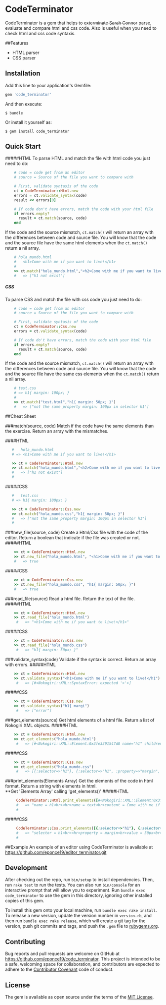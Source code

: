 # CodeTerminator

CodeTerminator is a gem that helps to <strike>exterminate Sarah Connor</strike> parse, evaluate and compare html and css code. Also is useful when you need to check html and css code syntaxis.

##Features
<ul>
<li>HTML parser </li>
<li>CSS parser </li>
</ul>

## Installation

Add this line to your application's Gemfile:

```ruby
gem 'code_terminator'
```

And then execute:

    $ bundle

Or install it yourself as:

    $ gem install code_terminator

## Quick Start

#####HTML
To parse HTML and match the file with html code you just need to do:
```ruby
    # code = code get from an editor
    # source = Source of the file you want to compare with

    # First, validate syntasis of the code
    ct = CodeTerminator::Html.new
    errors = ct.validate_syntax(code)
    result << errors[0]

    # If code don't have errors, match the code with your html file
    if errors.empty?
      result = ct.match(source, code)
    end
```
If the code and the source mismatch,  `ct.match()`  will return an array with the differences between code and source file.
You will know that the code and the source file have the same html elements when the `ct.match()` return a nil array.

```ruby
	# hola_mundo.html
	# 	<h1>Come with me if you want to live!</h1>
	#
    >> ct.match("hola_mundo.html","<h2>Come with me if you want to live!</h2>")
    #   => ["h1 not exist"]
```

##### CSS
To parse CSS and match the file with css code you just need to do:
```ruby
    # code = code get from an editor
    # source = Source of the file you want to compare with

    # First, validate syntasis of the code
    ct = CodeTerminator::Css.new
    errors = ct.validate_syntax(code)

    # If code do't have errors, match the code with your html file
    if errors.empty?
      result = ct.match(source, code)
    end
```
If the code and the source mismatch,  `ct.match()`  will return an array with the differences between code and source file.
You will know that the code and the source file have the same css elements when the `ct.match()` return a nil array.

```ruby
	# test.css
	# => h1{ margin: 100px; }
	#
    >> ct.match("test.html","h1{ margin: 50px; }")
    #   => ["not the same property margin: 100px in selector h1"]
```

##Cheat Sheet

###match(source, code)
Match if the code have the same elements than the exercise. Return an array with the mismatches.

####HTML
```ruby
   #   hola_mundo.html
   # => <h1>Come with me if you want to live!</h1>
```
```ruby
   >> ct = CodeTerminator::Html.new
   >> ct.match("hola_mundo.html","<h2>Come with me if you want to live!</h2>")
   #   => ["h1 not exist"]
   #
```

#####CSS
```ruby
   #   test.css
   # => h1{ margin: 100px; }
```
```ruby
   >> ct = CodeTerminator::Css.new
   >> ct.match("hola_mundo.css","h1{ margin: 50px; }")
   #   => ["not the same property margin: 100px in selector h1"]
   #
```

###new_file(source, code)
Create a Html/Css file with the code of the editor. Return a boolean that indicate if the file was created or not.
#####HTML
```ruby
    >> ct = CodeTerminator::Html.new
    >> ct.new_file("hola_mundo.html", "<h1>Come with me if you want to live!</h1>")
    #   => true
```
#####CSS
```ruby
    >> ct = CodeTerminator::Css.new
    >> ct.new_file("hola_mundo.css", "h1{ margin: 50px; }")
    #   => true
```

###read_file(source)
Read a html file. Return the text of the file.
#####HTML
```ruby
    >> ct = CodeTerminator::Html.new
    >> ct.read_file("hola_mundo.html")
     #   => "<h1>Come with me if you want to live!</h1>"
```
#####CSS
```ruby
    >> ct = CodeTerminator::Css.new
    >> ct.read_file("hola_mundo.css")
     #   => "h1{ margin: 50px; }"
```

###validate_syntax(code)
Validate if the syntax is correct. Return an array with errors.
#####HTML
```ruby
    >> ct = CodeTerminator::Html.new
    >> ct.validate_syntax("<h1>Come with me if you want to live!</h1")
     #   => [#<Nokogiri::XML::SyntaxError: expected '>'>]
```
#####CSS
```ruby
    >> ct = CodeTerminator::Css.new
    >> ct.validate_syntax("h1{ margi")
     #   => ["error"]
```

###get_elements(source)
Get html elements of a html file. Return a list of Nokogiri XML objects.
#####HTML
```ruby
    >> ct = CodeTerminator::Html.new
    >> ct.get_elements("hola_mundo.html")
     #   => [#<Nokogiri::XML::Element:0x3fe3391547d8 name="h1" children=[#<Nokogiri::XML::Text:0x3fe33915474c "Come with me if you want to live!">]>, #<Nokogiri::XML::Text:0x3fe33915474c "Come with me if you want to live!">]
```
#####CSS
```ruby
    >> ct = CodeTerminator::Css.new
    >> ct.get_elements("hola_mundo.css")
     #   => [{:selector=>"h1"}, {:selector=>"h1", :property=>"margin", :value=>"50px"}]
```

###print_elements(Elements Array)
Get the elements of the code in html format. Return a string with elements in html.
<br>
**Get 'Elements Array' calling 'get_elements()'
#####HTML
```ruby
     CodeTerminator::Html.print_elements([#<Nokogiri::XML::Element:0x3fe31dc42bfc name="h1" children=[#<Nokogiri::XML::Text:0x3fe31dc42b70 "Come with me if you want to live!">]>, #<Nokogiri::XML::Text:0x3fe31dc42b70 "hola mundo">])
     #   => "name = h1<br><hr>name = text<br>content = Come with me if you want to live!<br><hr>"
     #
```
#####CSS
```ruby
     CodeTerminator::Css.print_elements([{:selector=>"h1"}, {:selector=>"h1", :property=>"margin", :value=>"50px"}])
     #   => "selector = h1<br><hr>property = margin<br>value = 50px<br><hr>"
     #
```

##Example
An example of an editor using CodeTerminator is available at https://github.com/eponce19/editor_terminator.git


## Development

After checking out the repo, run `bin/setup` to install dependencies. Then, run `rake test` to run the tests. You can also run `bin/console` for an interactive prompt that will allow you to experiment. Run `bundle exec code_terminator` to use the gem in this directory, ignoring other installed copies of this gem.

To install this gem onto your local machine, run `bundle exec rake install`. To release a new version, update the version number in `version.rb`, and then run `bundle exec rake release`, which will create a git tag for the version, push git commits and tags, and push the `.gem` file to [rubygems.org](https://rubygems.org).

## Contributing

Bug reports and pull requests are welcome on GitHub at https://github.com/eponce19/code_terminator. This project is intended to be a safe, welcoming space for collaboration, and contributors are expected to adhere to the [Contributor Covenant](contributor-covenant.org) code of conduct.


## License

The gem is available as open source under the terms of the [MIT License](http://opensource.org/licenses/MIT).
